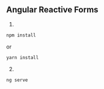 ## Angular Reactive Forms

1)

```bash
npm install
```

or

```bash
yarn install
```

2)

```bash
ng serve
```